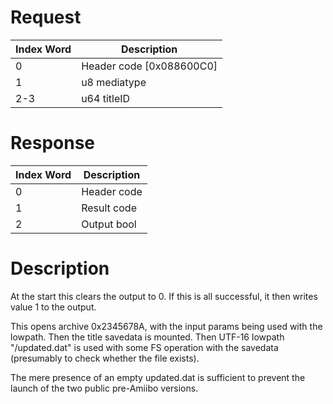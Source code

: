 # Request

| Index Word | Description                |
|------------|----------------------------|
| 0          | Header code \[0x088600C0\] |
| 1          | u8 mediatype               |
| 2-3        | u64 titleID                |

# Response

| Index Word | Description |
|------------|-------------|
| 0          | Header code |
| 1          | Result code |
| 2          | Output bool |

# Description

At the start this clears the output to 0. If this is all successful, it
then writes value 1 to the output.

This opens archive 0x2345678A, with the input params being used with the
lowpath. Then the title savedata is mounted. Then UTF-16 lowpath
"/updated.dat" is used with some FS operation with the savedata
(presumably to check whether the file exists).

The mere presence of an empty updated.dat is sufficient to prevent the
launch of the two public pre-Amiibo versions.